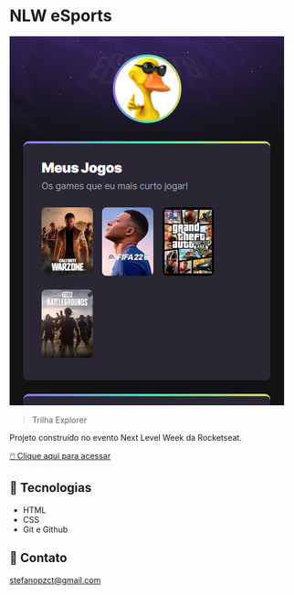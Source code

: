 # NLW eSports 

![preview](./.github/preview.png)

> Trilha Explorer

Projeto construído no evento Next Level Week da Rocketseat.

[🖱️ Clique aqui para acessar](https://stefanojo.github.io/nlw-esports-explorer/)

## 🔌 Tecnologias 

- HTML
- CSS
- Git e Github

## 📧 Contato

stefanopzct@gmail.com